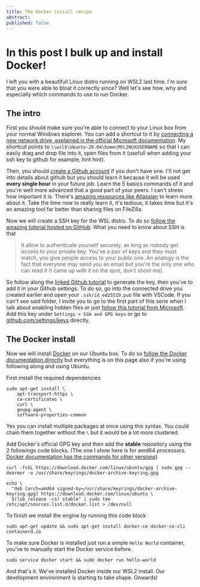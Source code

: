 ```yaml
---
title: The Docker install recipe
abstract: 
published: false
---
```

# In this post I bulk up and install Docker!

I left you with a beautifull Linux distro running on WSL2 last time. I'm sure that you were able to bloat it correctly since?
Well let's see how, why and especially which commands to use to run Docker.

## The intro

First you should make sure you're able to connect to your Linux box from your normal Windows explorer. You can add a shortcut to it by [connecting a new network drive, explained in the official Microsoft documentation](https://support.microsoft.com/en-us/windows/map-a-network-drive-in-windows-10-29ce55d1-34e3-a7e2-4801-131475f9557d). My shortcut points to `\\wsl$\Ubuntu-20.04\home\MYLINUXUSERNAME` so that I can easily drag and drop file into it, open files from it (usefull when adding your ssh key to github for example, hint hint).

Then, you should [create a Github account](https://github.com/join?ref_cta=Sign+up&ref_loc=header+logged+out&ref_page=%2F&source=header-home) if you don't have one. I'll not get into details about github but you should learn it because it will be used **every single hour** in your future job. Learn the 5 basics commands of it and you're well more advanced that a good part of your peers. I can't stress how important it is. There's [amazing ressources like Atlassian](https://www.atlassian.com/git) to learn more about it. Take the time now to really learn it, it's tedious, it takes time but it's an amazing tool far better than sharing files on FileZilla.

Now we will create a SSH key for the WSL distro. To do so [follow the amazing tutorial hosted on GitHub](https://docs.github.com/en/github/authenticating-to-github/connecting-to-github-with-ssh/adding-a-new-ssh-key-to-your-github-account). What you need to know about SSH is that  
> It allow to authenticate yourself securely, as long as nobody get access to your private key. You've a pair of keys and they must match, you give people access to your public one. An analogy is the fact that everyone may send you an email but you're the only one who can read it (I came up with it on the spot, don't shoot me).

So follow along the [linked Github tutorial](https://docs.github.com/en/github/authenticating-to-github/connecting-to-github-with-ssh/adding-a-new-ssh-key-to-your-github-account) to generate the key, then you've to add it in your Github settings. To do so, go into the connected drive you created earlier and open your `.ssh/id_ed25519.pub` file with VSCode. If you can't see said folder, I invite you to go to the first part of this serie when I talk about enabling hidden files or just [follow this tutorial from Microsoft](https://support.microsoft.com/en-us/windows/view-hidden-files-and-folders-in-windows-10-97fbc472-c603-9d90-91d0-1166d1d9f4b5#:~:text=Open%20File%20Explorer%20from%20the,folders%2C%20and%20drives%20and%20OK.).  
Add this key under `Settings > SSH and GPG keys` or go to [github.com/settings/keys](github.com/settings/keys) directly.

## The Docker install

Now we will install [Docker](https://www.docker.com/) on our Ubuntu box. To do so [follow the Docker documentation directly](https://docs.docker.com/engine/install/ubuntu/) but everything is on this page also if you're using following along and using Ubuntu.

First install the required dependencies  
```dos
sudo apt-get install \
    apt-transport-https \
    ca-certificates \
    curl \
    gnupg-agent \
    software-properties-common
```
Yes you can install multiple packages at once using this syntax. You could chain them together without the `\` but it would be a lot more clustered.

Add Docker's official GPG key and then add the **stable** repository using the 2 followings code blocks. (The one I show here is for amd64 processors. [Docker documentation has the commands for other versions](https://docs.docker.com/engine/install/ubuntu/#install-using-the-repository))
```dos
curl -fsSL https://download.docker.com/linux/ubuntu/gpg | sudo gpg --dearmor -o /usr/share/keyrings/docker-archive-keyring.gpg
```
```dos
echo \
  "deb [arch=amd64 signed-by=/usr/share/keyrings/docker-archive-keyring.gpg] https://download.docker.com/linux/ubuntu \
  $(lsb_release -cs) stable" | sudo tee /etc/apt/sources.list.d/docker.list > /dev/null
```

To finish we install the engine by running this code block
```dos
sudo apt-get update && sudo apt-get install docker-ce docker-ce-cli containerd.io
```
To make sure Docker is installed just run a simple `Hello World` container, you've to manually start the Docker service before.
```dos
sudo service docker start && sudo docker run hello-world
```

And that's it. We've installed Docker inside our WSL2 install. Our development environment is starting to take shape. Onwards!
